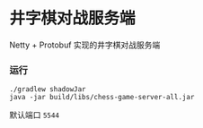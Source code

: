# 井字棋对战服务端

Netty + Protobuf 实现的井字棋对战服务端

### 运行

```shell
./gradlew shadowJar
java -jar build/libs/chess-game-server-all.jar
```

默认端口 `5544`

